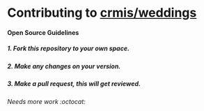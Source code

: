 # Contributing to [crmis/weddings](www.github.com/crmis/weddings)

#### Open Source Guidelines

##### 1. Fork this repository to your own space.
##### 2. Make any changes on your version.
##### 3. Make a pull request, this will get reviewed.

###### Needs more work :octocat:
